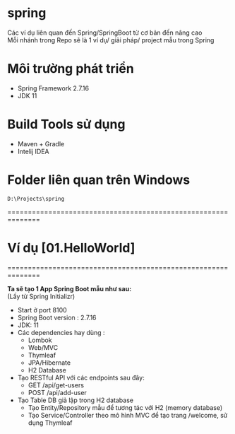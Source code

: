 # spring
Các ví dụ liên quan đến Spring/SpringBoot từ cơ bản đến nâng cao<br/>
Mỗi nhánh trong Repo sẽ là 1 ví dụ/ giải pháp/ project mẫu trong Spring

# Môi trường phát triển
- Spring Framework 2.7.16
- JDK 11

# Build Tools sử dụng
- Maven + Gradle
- Intelij IDEA

# Folder liên quan trên Windows
```
D:\Projects\spring
```

==============================================================

# Ví dụ [01.HelloWorld]
==============================================================

**Ta sẽ tạo 1 App Spring Boot mẫu như sau:**<br/>
(Lấy từ Spring Initializr)
- Start ở port 8100
- Spring Boot version : 2.7.16
- JDK: 11
- Các dependencies hay dùng :
  - Lombok
  - Web/MVC
  - Thymleaf
  - JPA/Hibernate
  - H2 Database
- Tạo RESTful API với các endpoints sau đây:
  - GET /api/get-users
  - POST /api/add-user
- Tạo Table DB giả lập trong H2 database
  - Tạo Entity/Repository mẫu để tương tác với H2 (memory database)
  - Tạo Service/Controller theo mô hình MVC để tạo trang /welcome, sử dụng Thymleaf